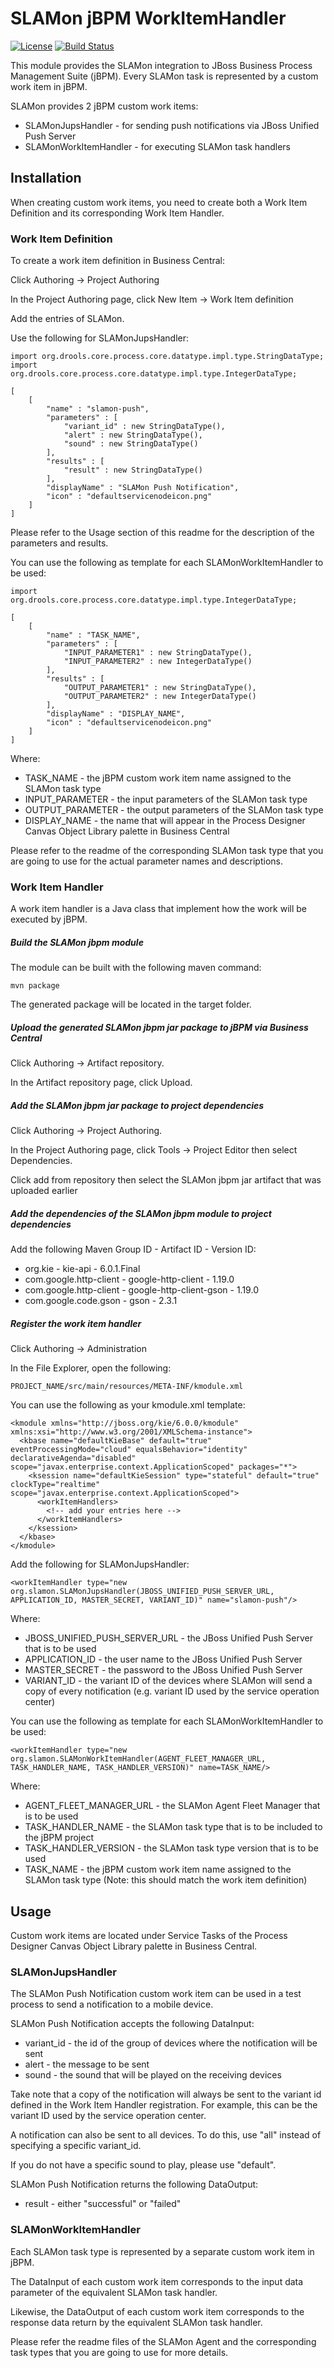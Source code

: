 SLAMon jBPM WorkItemHandler
===========================

[![License][license]](http://www.apache.org/licenses/LICENSE-2.0)
[![Build Status][build]](https://travis-ci.org/SLAMon/slamon-jbpm.svg?branch=master)


This module provides the SLAMon integration to JBoss Business Process Management Suite (jBPM). Every SLAMon task is represented by a custom work item in jBPM.

SLAMon provides 2 jBPM custom work items:

  * SLAMonJupsHandler - for sending push notifications via JBoss Unified Push Server
  * SLAMonWorkItemHandler - for executing SLAMon task handlers 

Installation
------------

When creating custom work items, you need to create both a Work Item Definition and its corresponding Work Item Handler.

### Work Item Definition ###

To create a work item definition in Business Central:

Click Authoring -> Project Authoring

In the Project Authoring page, click New Item -> Work Item definition

Add the entries of SLAMon.

Use the following for SLAMonJupsHandler:

    import org.drools.core.process.core.datatype.impl.type.StringDataType;
    import org.drools.core.process.core.datatype.impl.type.IntegerDataType;

    [
        [
            "name" : "slamon-push",
            "parameters" : [
                "variant_id" : new StringDataType(),
                "alert" : new StringDataType(),
                "sound" : new StringDataType()
            ],
            "results" : [
                "result" : new StringDataType()
            ],
            "displayName" : "SLAMon Push Notification",
            "icon" : "defaultservicenodeicon.png"
        ]
    ]

Please refer to the Usage section of this readme for the description of the parameters and results.

You can use the following as template for each SLAMonWorkItemHandler to be used:

    import org.drools.core.process.core.datatype.impl.type.IntegerDataType;

    [
        [
            "name" : "TASK_NAME",
            "parameters" : [
                "INPUT_PARAMETER1" : new StringDataType(),
                "INPUT_PARAMETER2" : new IntegerDataType()
            ],
            "results" : [
                "OUTPUT_PARAMETER1" : new StringDataType(),
                "OUTPUT_PARAMETER2" : new IntegerDataType()
            ],
            "displayName" : "DISPLAY_NAME",
            "icon" : "defaultservicenodeicon.png"
        ]
    ]

Where:

  * TASK_NAME - the jBPM custom work item name assigned to the SLAMon task type
  * INPUT_PARAMETER - the input parameters of the SLAMon task type
  * OUTPUT_PARAMETER - the output parameters of the SLAMon task type
  * DISPLAY_NAME - the name that will appear in the Process Designer Canvas Object Library palette in Business Central

Please refer to the readme of the corresponding SLAMon task type that you are going to use for the actual parameter names and descriptions.

### Work Item Handler ###

A work item handler is a Java class that implement how the work will be executed by jBPM.

##### Build the SLAMon jbpm module #####

The module can be built with the following maven command:

    mvn package

The generated package will be located in the target folder.

##### Upload the generated SLAMon jbpm jar package to jBPM via Business Central #####

Click Authoring -> Artifact repository.

In the Artifact repository page, click Upload.

##### Add the SLAMon jbpm jar package to project dependencies #####

Click Authoring -> Project Authoring.

In the Project Authoring page, click Tools -> Project Editor then select Dependencies.

Click add from repository then select the SLAMon jbpm jar artifact that was uploaded earlier

##### Add the dependencies of the SLAMon jbpm module to project dependencies #####

Add the following Maven Group ID - Artifact ID - Version ID:

  * org.kie - kie-api - 6.0.1.Final
  * com.google.http-client - google-http-client - 1.19.0
  * com.google.http-client - google-http-client-gson - 1.19.0
  * com.google.code.gson - gson - 2.3.1

##### Register the work item handler #####

Click Authoring -> Administration

In the File Explorer, open the following:

    PROJECT_NAME/src/main/resources/META-INF/kmodule.xml

You can use the following as your kmodule.xml template:

    <kmodule xmlns="http://jboss.org/kie/6.0.0/kmodule" xmlns:xsi="http://www.w3.org/2001/XMLSchema-instance">
      <kbase name="defaultKieBase" default="true" eventProcessingMode="cloud" equalsBehavior="identity" declarativeAgenda="disabled" scope="javax.enterprise.context.ApplicationScoped" packages="*">
        <ksession name="defaultKieSession" type="stateful" default="true" clockType="realtime" scope="javax.enterprise.context.ApplicationScoped">
          <workItemHandlers>
            <!-- add your entries here -->
          </workItemHandlers>
        </ksession>
      </kbase>
    </kmodule>

Add the following for SLAMonJupsHandler:

    <workItemHandler type="new org.slamon.SLAMonJupsHandler(JBOSS_UNIFIED_PUSH_SERVER_URL, APPLICATION_ID, MASTER_SECRET, VARIANT_ID)" name="slamon-push"/>

Where:

  * JBOSS_UNIFIED_PUSH_SERVER_URL - the JBoss Unified Push Server that is to be used
  * APPLICATION_ID - the user name to the JBoss Unified Push Server
  * MASTER_SECRET - the password to the JBoss Unified Push Server
  * VARIANT_ID - the variant ID of the devices where SLAMon will send a copy of every notification (e.g. variant ID used by the service operation center)

You can use the following as template for each SLAMonWorkItemHandler to be used:

    <workItemHandler type="new org.slamon.SLAMonWorkItemHandler(AGENT_FLEET_MANAGER_URL, TASK_HANDLER_NAME, TASK_HANDLER_VERSION)" name=TASK_NAME/>

Where:

  * AGENT_FLEET_MANAGER_URL - the SLAMon Agent Fleet Manager that is to be used
  * TASK_HANDLER_NAME - the SLAMon task type that is to be included to the jBPM project
  * TASK_HANDLER_VERSION - the SLAMon task type version that is to be used
  * TASK_NAME - the jBPM custom work item name assigned to the SLAMon task type (Note: this should match the work item definition)

Usage
-----

Custom work items are located under Service Tasks of the Process Designer Canvas Object Library palette in Business Central.

### SLAMonJupsHandler ###

The SLAMon Push Notification custom work item can be used in a test process to send a notification to a mobile device.

SLAMon Push Notification accepts the following DataInput:

  * variant_id - the id of the group of devices where the notification will be sent
  * alert - the message to be sent
  * sound - the sound that will be played on the receiving devices

Take note that a copy of the notification will always be sent to the variant id defined in the Work Item Handler registration. For example, this can be the variant ID used by the service operation center.

A notification can also be sent to all devices. To do this, use "all" instead of specifying a specific variant_id.

If you do not have a specific sound to play, please use "default".

SLAMon Push Notification returns the following DataOutput:

  * result - either "successful" or "failed"

### SLAMonWorkItemHandler ###

Each SLAMon task type is represented by a separate custom work item in jBPM.

The DataInput of each custom work item corresponds to the input data parameter of the equivalent SLAMon task handler.

Likewise, the DataOutput of each custom work item corresponds to the response data return by the equivalent SLAMon task handler.

Please refer the readme files of the SLAMon Agent and the corresponding task types that you are going to use for more details.

[license]: https://img.shields.io/:license-Apache%20License%20v2.0-blue.svg
[build]: https://travis-ci.org/SLAMon/slamon-jbpm.svg?branch=master

